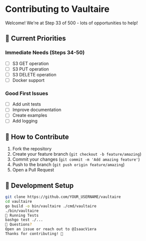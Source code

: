 # Contributing to Vaultaire

Welcome! We're at Step 33 of 500 - lots of opportunities to help!

## 🎯 Current Priorities

### Immediate Needs (Steps 34-50)
- [ ] S3 GET operation
- [ ] S3 PUT operation
- [ ] S3 DELETE operation
- [ ] Docker support

### Good First Issues
- [ ] Add unit tests
- [ ] Improve documentation
- [ ] Create examples
- [ ] Add logging

## 🚀 How to Contribute

1. Fork the repository
2. Create your feature branch (`git checkout -b feature/amazing`)
3. Commit your changes (`git commit -m 'Add amazing feature'`)
4. Push to the branch (`git push origin feature/amazing`)
5. Open a Pull Request

## 📝 Development Setup

```bash
git clone https://github.com/YOUR_USERNAME/vaultaire
cd vaultaire
go build -o bin/vaultaire ./cmd/vaultaire
./bin/vaultaire
🧪 Running Tests
bashgo test ./...
💬 Questions?
Open an issue or reach out to @IsaacViera
Thanks for contributing! 🚀
